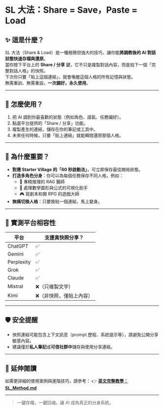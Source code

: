 # SL 大法：Share = Save，Paste = Load

## ✨ 這是什麼？

SL 大法（Share & Load）是一種極簡但強大的技巧，讓你能**將調教後的 AI 對話狀態快速存檔與還原**。  
當你按下平台上的 **Share / 分享** 鍵，它不只是複製對話內容，而是拍下一個「完整對話人格」的快照。  
下次你只要「貼上這個連結」，就會喚醒這個人格的所有記憶與狀態。  
無需重訓、無需重設，**一次調好，永久使用**。

---

## 🔧 怎麼使用？

1. 把 AI 調到你最喜歡的狀態（例如角色、語氣、任務偏好）。  
2. 點選平台提供的「Share / 分享」功能。  
3. 複製產生的連結，儲存在你的筆記或工具中。  
4. 未來任何時候，只要「貼上連結」就能瞬間還原那個人格。

---

## 🧠 為什麼重要？

- **對應 Starter Village 的「60 秒啟動法」**，可立即保存最佳開局狀態。  
- **打造多角色分身**：你可以為每個任務保存不同人格，例如：
  - 🧪 專精推理的 RAG 醫師  
  - 📐 處理數學圖形與公式的可視化助手  
  - 🎮 寫劇本和開 RPG 的遊戲大師  
- **無痛切換人格**：只要換貼一個連結，馬上變身。

---

## 🧪 實測平台相容性

| 平台 | 支援真快照分享？ |
|------|------------------|
| ChatGPT | ✅ |
| Gemini | ✅ |
| Perplexity | ✅ |
| Grok | ✅ |
| Claude | ✅ |
| Mistral | ❌（只複製文字） |
| Kimi | ❌（非快照，僅貼上內容） |

---

## 🛡️ 安全提醒

- 快照連結可能包含上下文訊息（prompt 歷程、系統提示等），請避免公開分享敏感內容。  
- 建議僅於**私人筆記**或**可信社群中**儲存與使用分享連結。  

---

## 📘 延伸閱讀

如需更詳細的使用案例與進階技巧，請參考：
👉 **[英文完整教學：SL_Method.md](./SL_Method.md)**

---

> 一鍵存檔，一鍵回魂。讓 AI 成為真正的分身系統。
